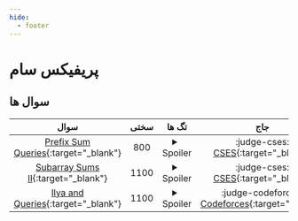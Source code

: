 ```yaml
--- 
hide:
  - footer
---
```

# پریفیکس سام

## سوال ها 
| سوال | سختی | تگ ها | جاج | 
| :-----: | :----: | :----: | :----: | 
|[Prefix Sum Queries](https://cses.fi/problemset/task/2166){:target="_blank"}|800|<details> <summary>Spoiler</summary> <ul><li>[پریفیکس سام](/Shaazzz-Guide/Level1/prefix_sum){:target="_blank"}</li></ul> </details>|:judge-cses: [CSES](https://cses.fi){:target="_blank"}|
|[Subarray Sums II](https://cses.fi/problemset/task/1661){:target="_blank"}|1100|<details> <summary>Spoiler</summary> <ul><li>[پریفیکس سام](/Shaazzz-Guide/Level1/prefix_sum){:target="_blank"}</li> <li>[مرتب سازی](/Shaazzz-Guide/Level1/sort){:target="_blank"}</li></ul> </details>|:judge-cses: [CSES](https://cses.fi){:target="_blank"}|
|[Ilya and Queries](https://codeforces.com/problemset/problem/313/B){:target="_blank"}|1100|<details> <summary>Spoiler</summary> <ul><li>[پریفیکس سام](/Shaazzz-Guide/Level1/prefix_sum){:target="_blank"}</li></ul> </details>|:judge-codeforces: [Codeforces](https://codeforces.com/){:target="_blank"}|
